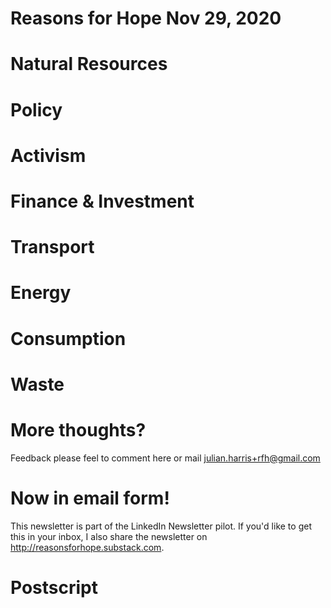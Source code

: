 # Reasons for Hope Nov 29, 2020



# Natural Resources



# Policy


# Activism


# Finance & Investment


# Transport


# Energy


# Consumption

# Waste



# More thoughts?
Feedback please feel to comment here or mail julian.harris+rfh@gmail.com 

# Now in email form!
This newsletter is part of the LinkedIn Newsletter pilot. If you'd like to get this in your inbox, I also share the newsletter on http://reasonsforhope.substack.com. 

# Postscript